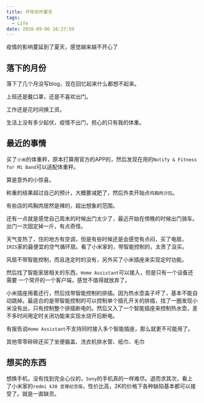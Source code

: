 ```yaml
---
title: 坏年份坏夏天
tags:
  - Life
date: 2020-09-06 16:27:59
---
```


疫情的影响蔓延到了夏天，感觉越来越不开心了
<!--more-->

## 落下的月份

落下了几个月没写blog，现在回忆起来什么都想不起来。

上班还是戴口罩，还是不喜欢出门。

工作还是花时间换工资。

生活上没有多少起伏，疫情不出门，担心的只有我的体重。

## 最近的事情

买了`小米`的体重秤，原本打算用官方的APP的，然后发现在用的`Notify & Fitness for Mi Band`可以适配体重秤。

算是意外的小惊喜。

称重的结果超过自己的预计，大概要减肥了，然后外卖开始点`鸡胸肉沙拉`。

有些店的鸡胸肉居然是辣的，超出想象的范围。

还有一点就是感觉自己周末的时候出门太少了，最近开始在傍晚的时候出门骑车。出门一次固定掉一斤，有点奇怪。

天气变热了，住的地方有空调，但是有些时候还是会感觉有点闷，买了电扇，`IRIS`家的最便宜的空气循环扇。看了小米家的，带智能控制的，太贵了没买。

风扇不带智能控制，而且连定时的没有，另外买了小米插座来实现定时功能。

然后找了智能家居相关的东西，`Home Assistant`可以接入，但是只有一个设备还需要 一个常开的一个客户端，感觉不值得就放弃了。

小米插座用着还行，然后找带智能控制的排插。因为热水壶盖子坏了，基本不能自动跳掉。最适合的是带智能控制的可以控制单个插孔开关的排插，找了一圈发现小米没有出，只有控制整个排插断电的。然后又入了一个智能插座来控制热水壶，差不多时间用定时关闭功能来实现水烧开后断电。

有报告说`Home Assistant`不支持同时接入多个智能插座，那么就更不可能用了。

其他零零碎碎还买了坐便器盖、洗衣机排水管、纸巾、毛巾

## 想买的东西

想换手机，没有找到完全心仪的，`Sony`的手机真的一样难尽。退而求其次，看上了小米家的`redmi k30 至尊纪念版`，性价比高，2K的价格下各种缺陷基本都可以接受了。就是一直缺货。
